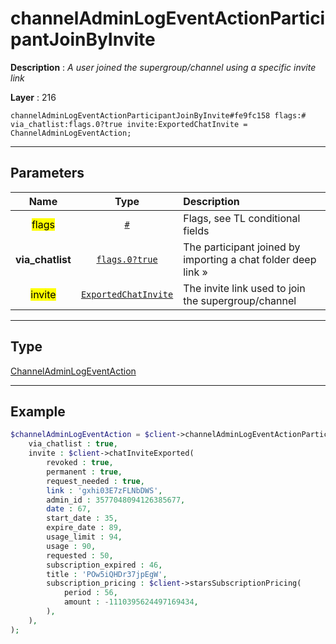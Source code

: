# channelAdminLogEventActionParticipantJoinByInvite

**Description** : *A user joined the supergroup/channel using a specific invite link*

**Layer** : 216

```tl
channelAdminLogEventActionParticipantJoinByInvite#fe9fc158 flags:# via_chatlist:flags.0?true invite:ExportedChatInvite = ChannelAdminLogEventAction;
```

---

## Parameters

| Name | Type | Description |
| :---: | :---: | :--- |
| <mark>flags</mark> | [`#`](type/#) | Flags, see TL conditional fields |
| **via_chatlist** | [`flags.0?true`](type/true) | The participant joined by importing a chat folder deep link » |
| <mark>invite</mark> | [`ExportedChatInvite`](type/ExportedChatInvite) | The invite link used to join the supergroup/channel |

---

## Type

[ChannelAdminLogEventAction](type/ChannelAdminLogEventAction)

---

## Example

```php
$channelAdminLogEventAction = $client->channelAdminLogEventActionParticipantJoinByInvite(
	via_chatlist : true,
	invite : $client->chatInviteExported(
		revoked : true,
		permanent : true,
		request_needed : true,
		link : 'gxhi03E7zFLNbDWS',
		admin_id : 3577048094126385677,
		date : 67,
		start_date : 35,
		expire_date : 89,
		usage_limit : 94,
		usage : 90,
		requested : 50,
		subscription_expired : 46,
		title : 'POw5iQHDr37jpEgW',
		subscription_pricing : $client->starsSubscriptionPricing(
			period : 56,
			amount : -1110395624497169434,
		),
	),
);
```